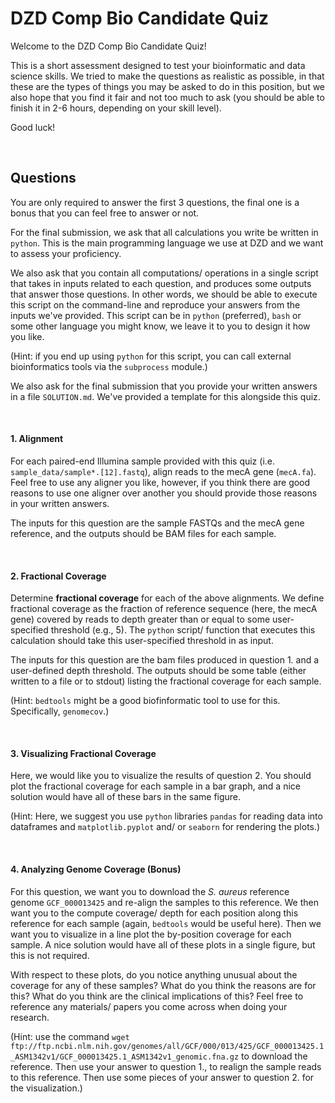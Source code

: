 
# DZD Comp Bio Candidate Quiz 


Welcome to the DZD Comp Bio Candidate Quiz! 

This is a short assessment designed to test your bioinformatic and data science skills. We tried to 
make the questions as realistic as possible, in that these are the types of things you may be asked 
to do in this position, but we also hope that you find it fair and not too much to ask (you should 
be able to finish it in 2-6 hours, depending on your skill level).   

Good luck! 

<br>

## Questions 

You are only required to answer the first 3 questions, the final one is a bonus that you can feel 
free to answer or not. 

For the final submission, we ask that all calculations you write be written in `python`. This 
is the main programming language we use at DZD and we want to assess your proficiency. 

We also ask that you contain all computations/ operations in a single script that takes in inputs 
related to each question, and produces some outputs that answer those questions. In other words, we 
should be able to execute this script on the command-line and reproduce your answers from the inputs 
we've provided. This script can be in `python` (preferred), `bash` or some other language you might 
know, we leave it to you to design it how you like. 

(Hint: if you end up using `python` for this script, you can call external bioinformatics tools 
via the `subprocess` module.) 

We also ask for the final submission that you provide your written answers in a file `SOLUTION.md`. 
We've provided a template for this alongside this quiz. 

<br> 

#### 1. Alignment   

For each paired-end Illumina sample provided with this quiz (i.e. `sample_data/sample*.[12].fastq`), 
align reads to the mecA gene (`mecA.fa`). Feel free to use any aligner you like, however, if you think 
there are good reasons to use one aligner over another you should provide those reasons in your 
written answers. 

The inputs for this question are the sample FASTQs and the mecA gene reference, and the outputs
should be BAM files for each sample. 

<br> 

#### 2. Fractional Coverage 

Determine **fractional coverage** for each of the above alignments. We define fractional coverage as
the fraction of reference sequence (here, the mecA gene) covered by reads to depth greater than or 
equal to some user-specified threshold (e.g., 5). The `python` script/ function that executes this 
calculation should take this user-specified threshold in as input. 

The inputs for this question are the bam files produced in question 1. and a user-defined depth 
threshold. The outputs should be some table (either written to a file or to stdout) listing the 
fractional coverage for each sample. 

(Hint: `bedtools` might be a good biofinformatic tool to use for this. Specifically, `genomecov`.)

<br> 


#### 3. Visualizing Fractional Coverage

Here, we would like you to visualize the results of question 2. You should plot the fractional coverage
for each sample in a bar graph, and a nice solution would have all of these bars in the same figure. 

(Hint: Here, we suggest you use `python` libraries `pandas` for reading data into dataframes and 
`matplotlib.pyplot` and/ or `seaborn` for rendering the plots.)

<br> 


#### 4. Analyzing Genome Coverage (Bonus)

For this question, we want you to download the *S. aureus* reference genome `GCF_000013425` and re-align
the samples to this reference. We then want you to the compute coverage/ depth for each position along 
this reference for each sample (again, `bedtools` would be useful here). Then we want you to visualize 
in a line plot the by-position coverage for each sample. A nice solution would have all of these plots 
in a single figure, but this is not required.  

With respect to these plots, do you notice anything unusual about the coverage for any of these 
samples? What do you think the reasons are for this? What do you think are the clinical implications 
of this? Feel free to reference any materials/ papers you come across when doing your research.  

(Hint: use the command `wget ftp://ftp.ncbi.nlm.nih.gov/genomes/all/GCF/000/013/425/GCF_000013425.1_ASM1342v1/GCF_000013425.1_ASM1342v1_genomic.fna.gz`
to download the reference. Then use your answer to question 1., to realign the sample reads to this 
reference. Then use some pieces of your answer to question 2. for the visualization.)

	
